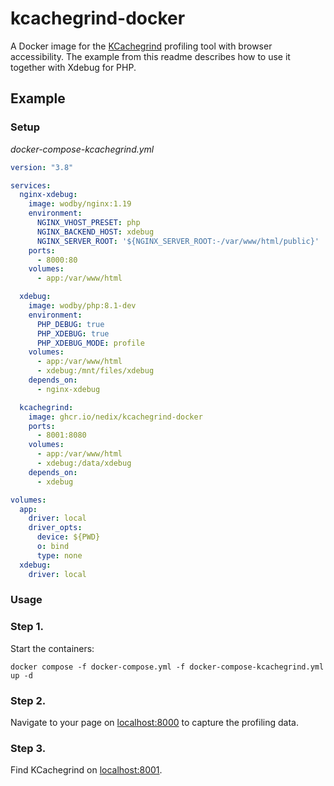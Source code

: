 # kcachegrind-docker

A Docker image for the [KCachegrind](https://github.com/KDE/kcachegrind)
profiling tool with browser accessibility. The example from this readme
describes how to use it together with Xdebug for PHP.

## Example

### Setup

*docker-compose-kcachegrind.yml*

```yaml
version: "3.8"

services:
  nginx-xdebug:
    image: wodby/nginx:1.19
    environment:
      NGINX_VHOST_PRESET: php
      NGINX_BACKEND_HOST: xdebug
      NGINX_SERVER_ROOT: '${NGINX_SERVER_ROOT:-/var/www/html/public}'
    ports:
      - 8000:80
    volumes:
      - app:/var/www/html

  xdebug:
    image: wodby/php:8.1-dev
    environment:
      PHP_DEBUG: true
      PHP_XDEBUG: true
      PHP_XDEBUG_MODE: profile
    volumes:
      - app:/var/www/html
      - xdebug:/mnt/files/xdebug
    depends_on:
      - nginx-xdebug

  kcachegrind:
    image: ghcr.io/nedix/kcachegrind-docker
    ports:
      - 8001:8080
    volumes:
      - app:/var/www/html
      - xdebug:/data/xdebug
    depends_on:
      - xdebug

volumes:
  app:
    driver: local
    driver_opts:
      device: ${PWD}
      o: bind
      type: none
  xdebug:
    driver: local
```

### Usage

### Step 1.

Start the containers:

```shell
docker compose -f docker-compose.yml -f docker-compose-kcachegrind.yml up -d
```

### Step 2.

Navigate to your page on [localhost:8000](http://localhost:8000) to capture the profiling data.

### Step 3.

Find KCachegrind on [localhost:8001](http://localhost:8001).
